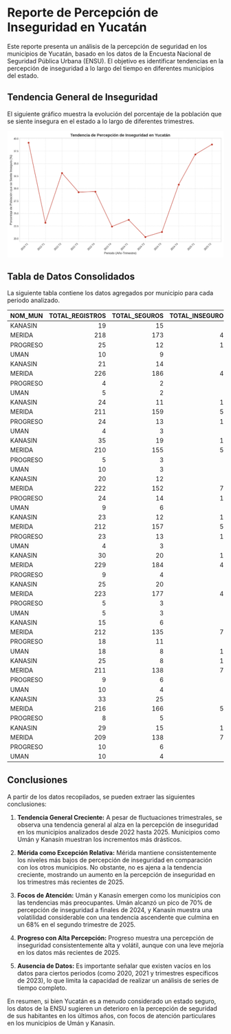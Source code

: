 # Reporte de Percepción de Inseguridad en Yucatán

Este reporte presenta un análisis de la percepción de seguridad en los municipios de Yucatán, basado en los datos de la Encuesta Nacional de Seguridad Pública Urbana (ENSU). El objetivo es identificar tendencias en la percepción de inseguridad a lo largo del tiempo en diferentes municipios del estado.

## Tendencia General de Inseguridad

El siguiente gráfico muestra la evolución del porcentaje de la población que se siente insegura en el estado a lo largo de diferentes trimestres.

![Tendencia de Inseguridad](tendencia_inseguridad.png)

## Tabla de Datos Consolidados

La siguiente tabla contiene los datos agregados por municipio para cada periodo analizado.

| NOM_MUN   |   TOTAL_REGISTROS |   TOTAL_SEGUROS |   TOTAL_INSEGUROS |   TOTAL_NO_RESPONDE |   PCT_SEGUROS |   PCT_INSEGUROS |   PCT_NO_RESPONDE |   AÑO |   TRIMESTRE |
|:----------|------------------:|----------------:|------------------:|--------------------:|--------------:|----------------:|------------------:|------:|------------:|
| KANASIN   |                19 |              15 |                 4 |                   0 |       78.9474 |         21.0526 |                 0 |  2022 |           1 |
| MERIDA    |               218 |             173 |                45 |                   0 |       79.3578 |         20.6422 |                 0 |  2022 |           1 |
| PROGRESO  |                25 |              12 |                13 |                   0 |       48      |         52      |                 0 |  2022 |           1 |
| UMAN      |                10 |               9 |                 1 |                   0 |       90      |         10      |                 0 |  2022 |           1 |
| KANASIN   |                21 |              14 |                 7 |                   0 |       66.6667 |         33.3333 |                 0 |  2024 |           2 |
| MERIDA    |               226 |             186 |                40 |                   0 |       82.3009 |         17.6991 |                 0 |  2024 |           2 |
| PROGRESO  |                 4 |               2 |                 2 |                   0 |       50      |         50      |                 0 |  2024 |           2 |
| UMAN      |                 5 |               2 |                 3 |                   0 |       40      |         60      |                 0 |  2024 |           2 |
| KANASIN   |                24 |              11 |                13 |                   0 |       45.8333 |         54.1667 |                 0 |  2022 |           3 |
| MERIDA    |               211 |             159 |                52 |                   0 |       75.3555 |         24.6445 |                 0 |  2022 |           3 |
| PROGRESO  |                24 |              13 |                11 |                   0 |       54.1667 |         45.8333 |                 0 |  2022 |           3 |
| UMAN      |                 4 |               3 |                 1 |                   0 |       75      |         25      |                 0 |  2022 |           3 |
| KANASIN   |                35 |              19 |                16 |                   0 |       54.2857 |         45.7143 |                 0 |  2024 |           4 |
| MERIDA    |               210 |             155 |                55 |                   0 |       73.8095 |         26.1905 |                 0 |  2024 |           4 |
| PROGRESO  |                 5 |               3 |                 2 |                   0 |       60      |         40      |                 0 |  2024 |           4 |
| UMAN      |                10 |               3 |                 7 |                   0 |       30      |         70      |                 0 |  2024 |           4 |
| KANASIN   |                20 |              12 |                 8 |                   0 |       60      |         40      |                 0 |  2022 |           2 |
| MERIDA    |               222 |             152 |                70 |                   0 |       68.4685 |         31.5315 |                 0 |  2022 |           2 |
| PROGRESO  |                24 |              14 |                10 |                   0 |       58.3333 |         41.6667 |                 0 |  2022 |           2 |
| UMAN      |                 9 |               6 |                 3 |                   0 |       66.6667 |         33.3333 |                 0 |  2022 |           2 |
| KANASIN   |                23 |              12 |                11 |                   0 |       52.1739 |         47.8261 |                 0 |  2022 |           4 |
| MERIDA    |               212 |             157 |                55 |                   0 |       74.0566 |         25.9434 |                 0 |  2022 |           4 |
| PROGRESO  |                23 |              13 |                10 |                   0 |       56.5217 |         43.4783 |                 0 |  2022 |           4 |
| UMAN      |                 4 |               3 |                 1 |                   0 |       75      |         25      |                 0 |  2022 |           4 |
| KANASIN   |                30 |              20 |                10 |                   0 |       66.6667 |         33.3333 |                 0 |  2023 |           4 |
| MERIDA    |               229 |             184 |                45 |                   0 |       80.3493 |         19.6507 |                 0 |  2023 |           4 |
| PROGRESO  |                 9 |               4 |                 5 |                   0 |       44.4444 |         55.5556 |                 0 |  2023 |           4 |
| KANASIN   |                25 |              20 |                 5 |                   0 |       80      |         20      |                 0 |  2024 |           3 |
| MERIDA    |               223 |             177 |                46 |                   0 |       79.3722 |         20.6278 |                 0 |  2024 |           3 |
| PROGRESO  |                 5 |               3 |                 2 |                   0 |       60      |         40      |                 0 |  2024 |           3 |
| UMAN      |                 5 |               3 |                 2 |                   0 |       60      |         40      |                 0 |  2024 |           3 |
| KANASIN   |                15 |               6 |                 9 |                   0 |       40      |         60      |                 0 |  2019 |           1 |
| MERIDA    |               212 |             135 |                77 |                   0 |       63.6792 |         36.3208 |                 0 |  2019 |           1 |
| PROGRESO  |                18 |              11 |                 7 |                   0 |       61.1111 |         38.8889 |                 0 |  2019 |           1 |
| UMAN      |                18 |               8 |                10 |                   0 |       44.4444 |         55.5556 |                 0 |  2019 |           1 |
| KANASIN   |                25 |               8 |                17 |                   0 |       32      |         68      |                 0 |  2025 |           2 |
| MERIDA    |               211 |             138 |                73 |                   0 |       65.4028 |         34.5972 |                 0 |  2025 |           2 |
| PROGRESO  |                 9 |               6 |                 3 |                   0 |       66.6667 |         33.3333 |                 0 |  2025 |           2 |
| UMAN      |                10 |               4 |                 6 |                   0 |       40      |         60      |                 0 |  2025 |           2 |
| KANASIN   |                33 |              25 |                 8 |                   0 |       75.7576 |         24.2424 |                 0 |  2024 |           1 |
| MERIDA    |               216 |             166 |                50 |                   0 |       76.8519 |         23.1481 |                 0 |  2024 |           1 |
| PROGRESO  |                 8 |               5 |                 3 |                   0 |       62.5    |         37.5    |                 0 |  2024 |           1 |
| KANASIN   |                29 |              15 |                14 |                   0 |       51.7241 |         48.2759 |                 0 |  2025 |           1 |
| MERIDA    |               209 |             138 |                71 |                   0 |       66.0287 |         33.9713 |                 0 |  2025 |           1 |
| PROGRESO  |                10 |               6 |                 4 |                   0 |       60      |         40      |                 0 |  2025 |           1 |
| UMAN      |                10 |               4 |                 6 |                   0 |       40      |         60      |                 0 |  2025 |           1 |

## Conclusiones

A partir de los datos recopilados, se pueden extraer las siguientes conclusiones:

1.  **Tendencia General Creciente:** A pesar de fluctuaciones trimestrales, se observa una tendencia general al alza en la percepción de inseguridad en los municipios analizados desde 2022 hasta 2025. Municipios como Umán y Kanasín muestran los incrementos más drásticos.

2.  **Mérida como Excepción Relativa:** Mérida mantiene consistentemente los niveles más bajos de percepción de inseguridad en comparación con los otros municipios. No obstante, no es ajena a la tendencia creciente, mostrando un aumento en la percepción de inseguridad en los trimestres más recientes de 2025.

3.  **Focos de Atención:** Umán y Kanasín emergen como los municipios con las tendencias más preocupantes. Umán alcanzó un pico de 70% de percepción de inseguridad a finales de 2024, y Kanasín muestra una volatilidad considerable con una tendencia ascendente que culmina en un 68% en el segundo trimestre de 2025.

4.  **Progreso con Alta Percepción:** Progreso muestra una percepción de inseguridad consistentemente alta y volátil, aunque con una leve mejoría en los datos más recientes de 2025.

5.  **Ausencia de Datos:** Es importante señalar que existen vacíos en los datos para ciertos periodos (como 2020, 2021 y trimestres específicos de 2023), lo que limita la capacidad de realizar un análisis de series de tiempo completo.

En resumen, si bien Yucatán es a menudo considerado un estado seguro, los datos de la ENSU sugieren un deterioro en la percepción de seguridad de sus habitantes en los últimos años, con focos de atención particulares en los municipios de Umán y Kanasín.